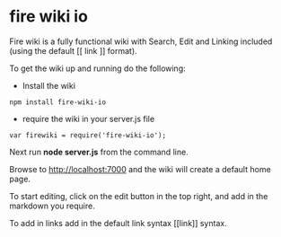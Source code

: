 # fire wiki io
Fire wiki is a fully functional wiki with Search, Edit and Linking included (using the default [[ link ]] format).

To get the wiki up and running do the following:

* Install the wiki
```
npm install fire-wiki-io
```

* require the wiki in your server.js file
```
var firewiki = require('fire-wiki-io');
```

Next run **node server.js** from the command line.

Browse to <http://localhost:7000> and the wiki will create a default home page.

To start editing, click on the edit button in the top right, and add in the markdown you require.

To add in links add in the default link syntax [[link]] syntax.